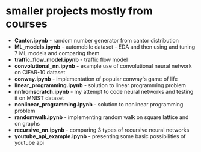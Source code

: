 #  smaller projects mostly from courses

- **Cantor.ipynb** - random number generator from cantor distribution
- **ML_models.ipynb** - automobile dataset - EDA and then using and tuning 7 ML models and comparing them
- **traffic_flow_model.ipynb** - traffic flow model
- **convolutional_nn.ipynb** - example use of convolutional neural network on CIFAR-10 dataset
- **conway.ipynb** - implementation of popular conway's game of life
- **linear_programming.ipynb** - solution to linear programming problem
- **nnfromscratch.ipynb** - my attempt to code neural networks and testing it on MNIST dataset
- **nonlinear_programming.ipynb** - solution to nonlinear programming problem
- **randomwalk.ipynb** - implementing random walk on square lattice and on graphs
- **recursive_nn.ipynb** - comparing 3 types of recursive neural networks
- **youtube_api_example.ipynb** - presenting some basic possibilities of youtube api
